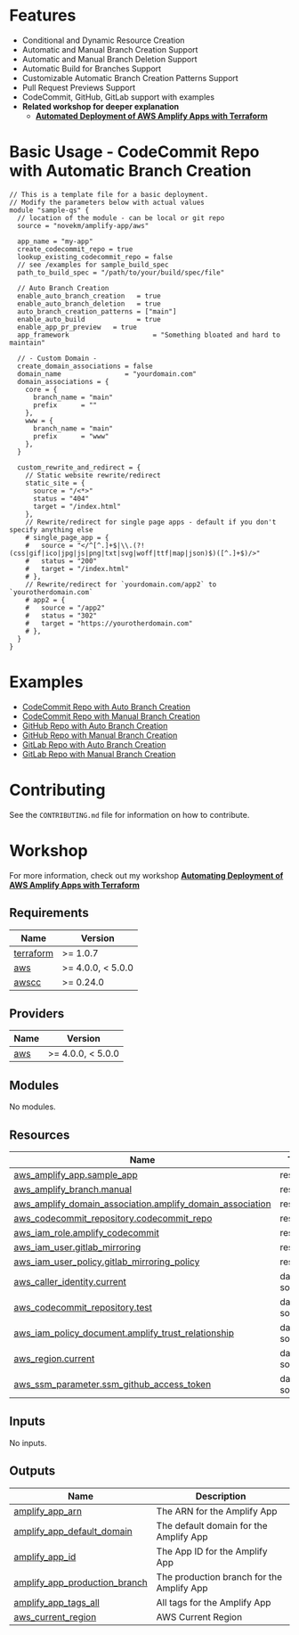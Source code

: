 <!-- BEGIN_TF_DOCS -->
# Features

- Conditional and Dynamic Resource Creation
- Automatic and Manual Branch Creation Support
- Automatic and Manual Branch Deletion Support
- Automatic Build for Branches Support
- Customizable Automatic Branch Creation Patterns Support
- Pull Request Previews Support
- CodeCommit, GitHub, GitLab support with examples
- **Related workshop for deeper explanation**
  - [**Automated Deployment of AWS Amplify Apps with Terraform**](https://catalog.workshops.aws/amplify-with-terraform/)

# Basic Usage - CodeCommit Repo with Automatic Branch Creation

```hcl
// This is a template file for a basic deployment.
// Modify the parameters below with actual values
module "sample-qs" {
  // location of the module - can be local or git repo
  source = "novekm/amplify-app/aws"

  app_name = "my-app"
  create_codecommit_repo = true
  lookup_existing_codecommit_repo = false
  // see /examples for sample_build_spec
  path_to_build_spec = "/path/to/your/build/spec/file"

  // Auto Branch Creation
  enable_auto_branch_creation   = true
  enable_auto_branch_deletion   = true
  auto_branch_creation_patterns = ["main"]
  enable_auto_build             = true
  enable_app_pr_preview   = true
  app_framework                     = "Something bloated and hard to maintain"

  // - Custom Domain -
  create_domain_associations = false
  domain_name                = "yourdomain.com"
  domain_associations = {
    core = {
      branch_name = "main"
      prefix      = ""
    },
    www = {
      branch_name = "main"
      prefix      = "www"
    },
  }

  custom_rewrite_and_redirect = {
    // Static website rewrite/redirect
    static_site = {
      source = "/<*>"
      status = "404"
      target = "/index.html"
    },
    // Rewrite/redirect for single page apps - default if you don't specify anything else
    # single_page_app = {
    #   source = "</^[^.]+$|\\.(?!(css|gif|ico|jpg|js|png|txt|svg|woff|ttf|map|json)$)([^.]+$)/>"
    #   status = "200"
    #   target = "/index.html"
    # },
    // Rewrite/redirect for `yourdomain.com/app2` to `yourotherdomain.com`
    # app2 = {
    #   source = "/app2"
    #   status = "302"
    #   target = "https://yourotherdomain.com"
    # },
  }
}
```

# Examples

- [CodeCommit Repo with Auto Branch Creation](https://github.com/aws-ia/terraform-aws-amplify-app/blob/main/examples/codecommit-deployment/auto-branch-creation/main.tf)
- [CodeCommit Repo with Manual Branch Creation](https://github.com/aws-ia/terraform-aws-amplify-app/blob/main/examples/codecommit-deployment/manual-branch-creation/main.tf)
- [GitHub Repo with Auto Branch Creation](https://github.com/aws-ia/terraform-aws-amplify-app/blob/main/examples/github-deployment/auto-branch-creation/main.tf)
- [GitHub Repo with Manual Branch Creation](https://github.com/aws-ia/terraform-aws-amplify-app/blob/main/examples/github-deployment/auto-branch-creation/main.tf)
- [GitLab Repo with Auto Branch Creation](https://github.com/aws-ia/terraform-aws-amplify-app/blob/main/examples/gitlab-deployment/auto-branch-creation/main.tf)
- [GitLab Repo with Manual Branch Creation](https://github.com/aws-ia/terraform-aws-amplify-app/blob/main/examples/gitlab-deployment/auto-branch-creation/main.tf)

# Contributing

See the `CONTRIBUTING.md` file for information on how to contribute.

# Workshop

For more information, check out my workshop [**Automating Deployment of AWS Amplify Apps with Terraform**](https://catalog.workshops.aws/amplify-with-terraform/)

## Requirements

| Name | Version |
|------|---------|
| <a name="requirement_terraform"></a> [terraform](#requirement\_terraform) | >= 1.0.7 |
| <a name="requirement_aws"></a> [aws](#requirement\_aws) | >= 4.0.0, < 5.0.0 |
| <a name="requirement_awscc"></a> [awscc](#requirement\_awscc) | >= 0.24.0 |

## Providers

| Name | Version |
|------|---------|
| <a name="provider_aws"></a> [aws](#provider\_aws) | >= 4.0.0, < 5.0.0 |

## Modules

No modules.

## Resources

| Name | Type |
|------|------|
| [aws_amplify_app.sample_app](https://registry.terraform.io/providers/hashicorp/aws/latest/docs/resources/amplify_app) | resource |
| [aws_amplify_branch.manual](https://registry.terraform.io/providers/hashicorp/aws/latest/docs/resources/amplify_branch) | resource |
| [aws_amplify_domain_association.amplify_domain_association](https://registry.terraform.io/providers/hashicorp/aws/latest/docs/resources/amplify_domain_association) | resource |
| [aws_codecommit_repository.codecommit_repo](https://registry.terraform.io/providers/hashicorp/aws/latest/docs/resources/codecommit_repository) | resource |
| [aws_iam_role.amplify_codecommit](https://registry.terraform.io/providers/hashicorp/aws/latest/docs/resources/iam_role) | resource |
| [aws_iam_user.gitlab_mirroring](https://registry.terraform.io/providers/hashicorp/aws/latest/docs/resources/iam_user) | resource |
| [aws_iam_user_policy.gitlab_mirroring_policy](https://registry.terraform.io/providers/hashicorp/aws/latest/docs/resources/iam_user_policy) | resource |
| [aws_caller_identity.current](https://registry.terraform.io/providers/hashicorp/aws/latest/docs/data-sources/caller_identity) | data source |
| [aws_codecommit_repository.test](https://registry.terraform.io/providers/hashicorp/aws/latest/docs/data-sources/codecommit_repository) | data source |
| [aws_iam_policy_document.amplify_trust_relationship](https://registry.terraform.io/providers/hashicorp/aws/latest/docs/data-sources/iam_policy_document) | data source |
| [aws_region.current](https://registry.terraform.io/providers/hashicorp/aws/latest/docs/data-sources/region) | data source |
| [aws_ssm_parameter.ssm_github_access_token](https://registry.terraform.io/providers/hashicorp/aws/latest/docs/data-sources/ssm_parameter) | data source |

## Inputs

No inputs.

## Outputs

| Name | Description |
|------|-------------|
| <a name="output_amplify_app_arn"></a> [amplify\_app\_arn](#output\_amplify\_app\_arn) | The ARN for the Amplify App |
| <a name="output_amplify_app_default_domain"></a> [amplify\_app\_default\_domain](#output\_amplify\_app\_default\_domain) | The default domain for the Amplify App |
| <a name="output_amplify_app_id"></a> [amplify\_app\_id](#output\_amplify\_app\_id) | The App ID for the Amplify App |
| <a name="output_amplify_app_production_branch"></a> [amplify\_app\_production\_branch](#output\_amplify\_app\_production\_branch) | The production branch for the Amplify App |
| <a name="output_amplify_app_tags_all"></a> [amplify\_app\_tags\_all](#output\_amplify\_app\_tags\_all) | All tags for the Amplify App |
| <a name="output_aws_current_region"></a> [aws\_current\_region](#output\_aws\_current\_region) | AWS Current Region |
<!-- END_TF_DOCS -->
